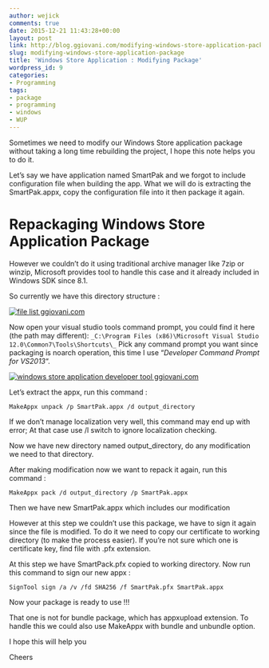 ```yaml
---
author: wejick
comments: true
date: 2015-12-21 11:43:28+00:00
layout: post
link: http://blog.ggiovani.com/modifying-windows-store-application-package/
slug: modifying-windows-store-application-package
title: 'Windows Store Application : Modifying Package'
wordpress_id: 9
categories:
- Programming
tags:
- package
- programming
- windows
- WUP
---
```


Sometimes we need to modify our Windows Store application package without taking a long time rebuilding the project, I hope this note helps you to do it.

Let’s say we have application named SmartPak and we forgot to include configuration file when building the app. What we will do is extracting the SmartPak.appx, copy the configuration file into it then package it again.



# Repackaging Windows Store Application Package



However we couldn’t do it using traditional archive manager like 7zip or winzip, Microsoft provides tool to handle this case and it already included in Windows SDK since 8.1.

So currently we have this directory structure :

[![file list ggiovani.com](https://wejick.files.wordpress.com/2015/10/gbr1.jpg?w=630)](https://wejick.files.wordpress.com/2015/10/gbr1.jpg)

Now open your visual studio tools command prompt, you could find it here (the path may different):
`_C:\Program Files (x86)\Microsoft Visual Studio 12.0\Common7\Tools\Shortcuts\_`
Pick any command prompt you want since packaging is noarch operation, this time I use “_Developer Command Prompt for VS2013_“.

[![windows store application developer tool ggiovani.com](https://wejick.files.wordpress.com/2015/10/gbr2.jpg?w=300&h=114)](https://wejick.files.wordpress.com/2015/10/gbr2.jpg)

Let’s extract the appx, run this command :

`MakeAppx unpack /p SmartPak.appx /d output_directory`

If we don’t manage localization very well, this command may end up with error; At that case use /l switch to ignore localization checking.

Now we have new directory named output_directory, do any modification we need to that directory.

After making modification now we want to repack it again, run this command :

`MakeAppx pack /d output_directory /p SmartPak.appx`

Then we have new SmartPak.appx which includes our modification

However at this step we couldn’t use this package, we have to sign it again since the file is modified. To do it we need to copy our certificate to working directory (to make the process easier). If you’re not sure which one is certificate key, find file with .pfx extension.

At this step we have SmartPack.pfx copied to working directory. Now run this command to sign our new appx :

`SignTool sign /a /v /fd SHA256 /f SmartPak.pfx SmartPak.appx`


Now your package is ready to use !!!

That one is not for bundle package, which has appxupload extension. To handle this we could also use MakeAppx with bundle and unbundle option.

I hope this will help you

Cheers

